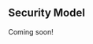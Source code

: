 ## <a name="security"></a>Security Model

Coming soon!
<!--- 
All calls to the PoS backend must contain an access token in order for the system to verify that this action is allowed. The access token is generated from merchant id, integrator id and a secret and can have long lifetimes in order to support integrators that cannot automatically push configuration changes to terminals. --->
